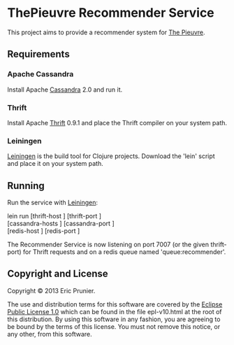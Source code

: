 # ThePieuvre Recommender Service

This project aims to provide a recommender system for [The Pieuvre].

[The Pieuvre]: http://thepieuvre.com


## Requirements

### Apache Cassandra

Install Apache [Cassandra] 2.0 and run it.

[Cassandra]: http://cassandra.apache.org

### Thrift

Install Apache [Thrift] 0.9.1 and place the Thrift compiler on your system path.

[Thrift]: http://thrift.apache.org

### Leiningen

[Leiningen] is the build tool for Clojure projects.
Download the 'lein' script and place it on your system path.

[Leiningen]: http://leiningen.org


## Running

Run the service with [Leiningen]:

   lein run [thrift-host <host>] [thrift-port <port>] \
	   [cassandra-hosts <hosts>] [cassandra-port <port>] \
	   [redis-host <host>] [redis-port <port>]

The Recommender Service is now listening on port 7007 (or the given thrift-port) 
for Thrift requests and on a redis queue named 'queue:recommender'.


## Copyright and License

Copyright © 2013 Eric Prunier.

The use and distribution terms for this software are covered by the
[Eclipse Public License 1.0] which can be found in the file
epl-v10.html at the root of this distribution. By using this software
in any fashion, you are agreeing to be bound by the terms of this
license. You must not remove this notice, or any other, from this
software.

[Eclipse Public License 1.0]: http://opensource.org/licenses/eclipse-1.0.php
